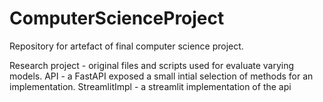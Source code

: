 # ComputerScienceProject
Repository for artefact of final computer science project.

Research project - original files and scripts used for evaluate varying models. 
API - a FastAPI exposed a small intial selection of methods for an implementation.
StreamlitImpl - a streamlit implementation of the api
